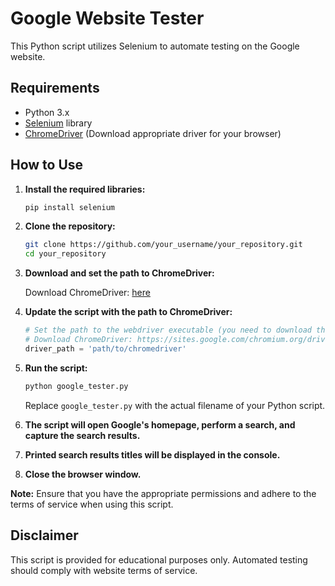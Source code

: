 # Google Website Tester

This Python script utilizes Selenium to automate testing on the Google website.

## Requirements

- Python 3.x
- [Selenium](https://pypi.org/project/selenium/) library
- [ChromeDriver](https://sites.google.com/chromium.org/driver/) (Download appropriate driver for your browser)

## How to Use

1. **Install the required libraries:**

    ```bash
    pip install selenium
    ```

2. **Clone the repository:**

    ```bash
    git clone https://github.com/your_username/your_repository.git
    cd your_repository
    ```

3. **Download and set the path to ChromeDriver:**

    Download ChromeDriver: [here](https://sites.google.com/chromium.org/driver/)

4. **Update the script with the path to ChromeDriver:**

    ```python
    # Set the path to the webdriver executable (you need to download the appropriate driver for your browser)
    # Download ChromeDriver: https://sites.google.com/chromium.org/driver/
    driver_path = 'path/to/chromedriver'
    ```

5. **Run the script:**

    ```bash
    python google_tester.py
    ```

   Replace `google_tester.py` with the actual filename of your Python script.

6. **The script will open Google's homepage, perform a search, and capture the search results.**

7. **Printed search results titles will be displayed in the console.**

8. **Close the browser window.**

**Note:** Ensure that you have the appropriate permissions and adhere to the terms of service when using this script.

## Disclaimer

This script is provided for educational purposes only. Automated testing should comply with website terms of service.
